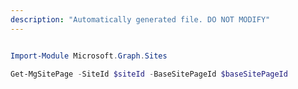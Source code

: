 ```yaml
---
description: "Automatically generated file. DO NOT MODIFY"
---
```


```powershell

Import-Module Microsoft.Graph.Sites

Get-MgSitePage -SiteId $siteId -BaseSitePageId $baseSitePageId

```